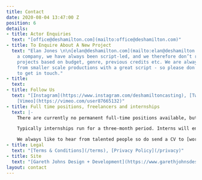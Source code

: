 ```yaml
---
title: Contact
date: 2020-08-04 13:47:00 Z
position: 6
details:
- title: Actor Enquiries
  text: "[office@deshamilton.com](mailto:office@deshamilton.com)"
- title: To Enquire About A New Project
  text: "Elan Jones \n\n[elan@deshamilton.com](mailto:elan@deshamilton.com)\n\nAs
    a company, we have always been script-led, and we therefore don’t rule out potential
    projects based on budget, genre, previous credits etc. We are always keen to hear
    from smaller scale productions with a great script - so please don’t hesitate
    to get in touch."
- title: 
  text: 
- title: Follow Us
  text: "[Instagram](https://www.instagram.com/deshamiltoncasting), [Twitter](https://twitter.com/DesHCasting),
    [Vimeo](https://vimeo.com/user87665132)"
- title: Full time positions, freelancers and internships
  text: |-
    There are currently no permanent full-time positions available, but we do occasionally use freelancers and sometimes run paid internships.

    Typically internships run for a three-month period. Interns will enjoy valuable hands-on experience in a friendly, busy office.

    We always like to hear from talented people so do send a CV to [work@deshamilton.com](mailto:work@deshamilton.com) and let us know which role you are looking for.
- title: Legal
  text: "[Terms & Conditions](/terms), [Privacy Policy](/privacy)"
- title: Site
  text: "[Gareth Johns Design + Development](https://www.garethjohnsdesign.com)"
layout: contact
---
```


